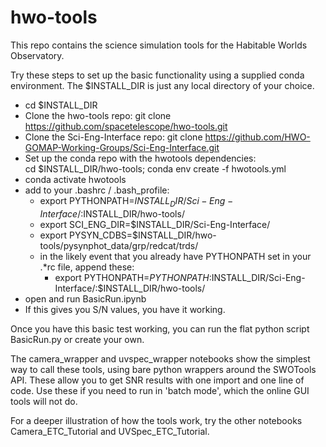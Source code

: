 # hwo-tools

This repo contains the science simulation tools for the Habitable Worlds Observatory. 

Try these steps to set up the basic functionality using a supplied conda environment. 
The $INSTALL_DIR is just any local directory of your choice. 

- cd $INSTALL_DIR
- Clone the hwo-tools repo:
   git clone https://github.com/spacetelescope/hwo-tools.git
- Clone the Sci-Eng-Interface repo:
   git clone https://github.com/HWO-GOMAP-Working-Groups/Sci-Eng-Interface.git
- Set up the conda repo with the hwotools dependencies: \
    cd $INSTALL_DIR/hwo-tools; conda env create -f hwotools.yml
- conda activate hwotools 
- add to your .bashrc / .bash_profile:
   - export PYTHONPATH=$INSTALL_DIR/Sci-Eng-Interface/:$INSTALL_DIR/hwo-tools/
   - export SCI_ENG_DIR=$INSTALL_DIR/Sci-Eng-Interface/ 
   - export PYSYN_CDBS=$INSTALL_DIR/hwo-tools/pysynphot_data/grp/redcat/trds/
   - in the likely event that you already have PYTHONPATH set in your .*rc file, append these:
        - export PYTHONPATH=$PYTHONPATH:$INSTALL_DIR/Sci-Eng-Interface/:$INSTALL_DIR/hwo-tools/
- open and run BasicRun.ipynb
- If this gives you S/N values, you have it working.

Once you have this basic test working, you can run the flat python script 
BasicRun.py or create your own. 

The camera_wrapper and uvspec_wrapper notebooks show the simplest way to call these tools, 
using bare python wrappers around the SWOTools API. These allow you to get SNR results
with one import and one line of code. Use these if you need to run in 'batch mode', which the 
online GUI tools will not do. 

For a deeper illustration of how the tools work, try the other notebooks 
Camera_ETC_Tutorial and UVSpec_ETC_Tutorial.  
